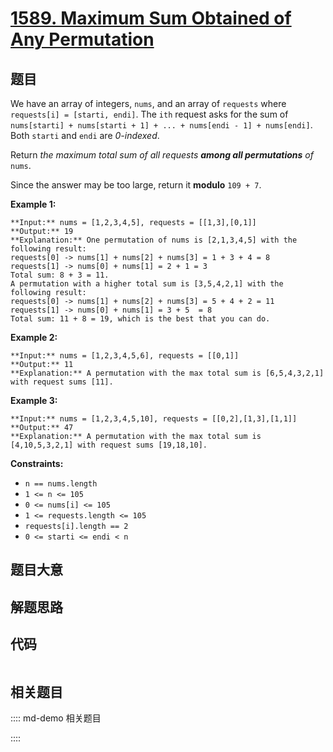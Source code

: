 # [1589. Maximum Sum Obtained of Any Permutation](https://leetcode.com/problems/maximum-sum-obtained-of-any-permutation)

## 题目

We have an array of integers, `nums`, and an array of `requests` where
`requests[i] = [starti, endi]`. The `ith` request asks for the sum of
`nums[starti] + nums[starti + 1] + ... + nums[endi - 1] + nums[endi]`. Both
`starti` and `endi` are _0-indexed_.

Return _the maximum total sum of all requests **among all permutations** of_
`nums`.

Since the answer may be too large, return it **modulo** `109 + 7`.



**Example 1:**

    
    
    **Input:** nums = [1,2,3,4,5], requests = [[1,3],[0,1]]
    **Output:** 19
    **Explanation:** One permutation of nums is [2,1,3,4,5] with the following result: 
    requests[0] -> nums[1] + nums[2] + nums[3] = 1 + 3 + 4 = 8
    requests[1] -> nums[0] + nums[1] = 2 + 1 = 3
    Total sum: 8 + 3 = 11.
    A permutation with a higher total sum is [3,5,4,2,1] with the following result:
    requests[0] -> nums[1] + nums[2] + nums[3] = 5 + 4 + 2 = 11
    requests[1] -> nums[0] + nums[1] = 3 + 5  = 8
    Total sum: 11 + 8 = 19, which is the best that you can do.
    

**Example 2:**

    
    
    **Input:** nums = [1,2,3,4,5,6], requests = [[0,1]]
    **Output:** 11
    **Explanation:** A permutation with the max total sum is [6,5,4,3,2,1] with request sums [11].

**Example 3:**

    
    
    **Input:** nums = [1,2,3,4,5,10], requests = [[0,2],[1,3],[1,1]]
    **Output:** 47
    **Explanation:** A permutation with the max total sum is [4,10,5,3,2,1] with request sums [19,18,10].



**Constraints:**

  * `n == nums.length`
  * `1 <= n <= 105`
  * `0 <= nums[i] <= 105`
  * `1 <= requests.length <= 105`
  * `requests[i].length == 2`
  * `0 <= starti <= endi < n`


## 题目大意

## 解题思路

## 代码

```javascript

```

## 相关题目

:::: md-demo 相关题目

::::
